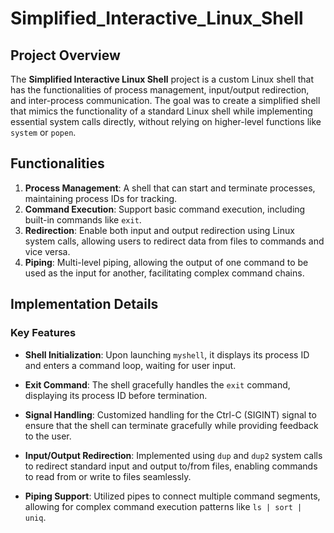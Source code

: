 # Simplified_Interactive_Linux_Shell

## Project Overview

The **Simplified Interactive Linux Shell** project is a custom Linux shell that has the functionalities of process management, input/output redirection, and inter-process communication. The goal was to create a simplified shell that mimics the functionality of a standard Linux shell while implementing essential system calls directly, without relying on higher-level functions like `system` or `popen`.

## Functionalities

1. **Process Management**: A shell that can start and terminate processes, maintaining process IDs for tracking.
2. **Command Execution**: Support basic command execution, including built-in commands like `exit`.
3. **Redirection**: Enable both input and output redirection using Linux system calls, allowing users to redirect data from files to commands and vice versa.
4. **Piping**: Multi-level piping, allowing the output of one command to be used as the input for another, facilitating complex command chains.

## Implementation Details

### Key Features

- **Shell Initialization**: Upon launching `myshell`, it displays its process ID and enters a command loop, waiting for user input.
  
- **Exit Command**: The shell gracefully handles the `exit` command, displaying its process ID before termination.

- **Signal Handling**: Customized handling for the Ctrl-C (SIGINT) signal to ensure that the shell can terminate gracefully while providing feedback to the user.

- **Input/Output Redirection**: Implemented using `dup` and `dup2` system calls to redirect standard input and output to/from files, enabling commands to read from or write to files seamlessly.

- **Piping Support**: Utilized pipes to connect multiple command segments, allowing for complex command execution patterns like `ls | sort | uniq`.

